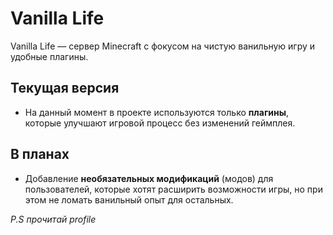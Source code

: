 # Vanilla Life

Vanilla Life — сервер Minecraft с фокусом на чистую ванильную игру и удобные плагины.

## Текущая версия

- На данный момент в проекте используются только **плагины**, которые улучшают игровой процесс без изменений геймплея.

## В планах

- Добавление **необязательных модификаций** (модов) для пользователей, которые хотят расширить возможности игры, но при этом не ломать ванильный опыт для остальных.

*P.S прочитай profile*
